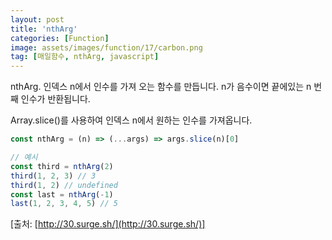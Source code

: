 ```yaml
---
layout: post
title: 'nthArg'
categories: [Function]
image: assets/images/function/17/carbon.png
tag: [매일함수, nthArg, javascript]
---
```


nthArg. 인덱스 n에서 인수를 가져 오는 함수를 만듭니다. n가 음수이면 끝에있는 n 번째 인수가 반환됩니다.

Array.slice()를 사용하여 인덱스 n에서 원하는 인수를 가져옵니다.

```javascript
const nthArg = (n) => (...args) => args.slice(n)[0]

// 예시
const third = nthArg(2)
third(1, 2, 3) // 3
third(1, 2) // undefined
const last = nthArg(-1)
last(1, 2, 3, 4, 5) // 5
```

[출처: [http://30.surge.sh/](http://30.surge.sh/)]

